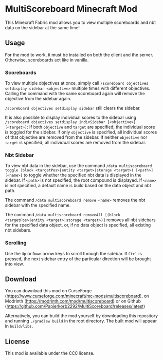 # MultiScoreboard Minecraft Mod

This Minecraft Fabric mod allows you to view multiple scoreboards
and nbt data on the sidebar at the same time!

## Usage

For the mod to work, it must be installed on both the client and the server.
Otherwise, scoreboards act like in vanilla.

### Scoreboards

To view multiple objectives at once, simply call
`/scoreboard objectives setdisplay sidebar <objective>` multiple
times with different objectives. Calling the command with the same
scoreboard again will remove the objective from the sidebar again.

`/scoreboard objectives setdisplay sidebar` still clears the sidebar.

It is also possible to display individual scores to the
sidebar using `/scoreboard objectives setdisplay indivSidebar [<objective>] [<target>]`:
If both `objective` and `target` are specified, the individual score is toggled for the sidebar.
If only `objective` is specified, all individual scores of that objective are removed from the sidebar.
If neither `objective` nor `target` is specified, all individual scores are removed from the sidebar.

### Nbt Sidebar

To view nbt data in the sidebar, use the command `/data multiscoreboard toggle (block <targetPos>|entity <target>|storage <target>) [<path>] [<name>]`
to toggle whether the specified nbt data is displayed in the sidebar.
If `<path>` is not specified, the root compound is displayed.
If `<name>` is not specified, a default name is build based on the data object and nbt path.

The command `/data multiscoreboard remove <name>` removes the nbt sidebar with the specified name.

The command `/data multiscoreboard removeAll [(block <targetPos>|entity <target>|storage <target>)]`
removes all nbt sidebars for the specified data object, or, if no data object is specified, all existing nbt sidebars.

### Scrolling

Use the `Up` or `Down` arrow keys to scroll through the sidebar.
If `Ctrl` is pressed, the next sidebar entry of the particular direction
will be brought into view.

## Download

You can download this mod on CurseForge (https://www.curseforge.com/minecraft/mc-mods/multiscoreboard),
on Modrinth (https://modrinth.com/mod/multiscoreboard) or on Github (https://github.com/Papierkorb2292/MultiScoreboard/releases/latest)

Alternatively, you can build the mod yourself by downloading this repository
and running `./gradlew build` in the root directory. The built mod will appear in `build/libs`.

## License

This mod is available under the CC0 license.
